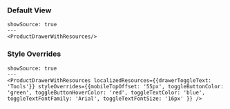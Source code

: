 ### Default View

```react
showSource: true
---
<ProductDrawerWithResources/>
```

### Style Overrides

```react
showSource: true
---
<ProductDrawerWithResources localizedResources={{drawerToggleText: 'Tools'}} styleOverrides={{mobileTopOffset: '55px', toggleButtonColor: 'green', toggleButtonHoverColor: 'red', toggleTextColor: 'blue', toggleTextFontFamily: 'Arial', toggleTextFontSize: '16px' }} />
```
